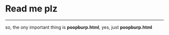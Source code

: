 Read me plz
===========
---
so, the ony important thing is **poopburp.html**, yes, just **poopburp.html**
